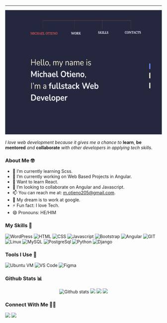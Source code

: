 <!--### Hi there 👋, I'm Michael Otieno-->
___

 [<img src="/port.png" alt="image" width="1000px" height="400px">](https://github.com/Michael-Otieno)<!--insert portfolio link-->

<!--#### Software Engineer
I can help you solve a software problem, build a product or grow an existing product.-->
_I love web development because it gives me a chance to_ **learn**, **be mentored** _and_ **collaborate** _with other developers in applying tech skills._

### About Me 🤓
* :seedling: I’m currently learning Scss.
* :telescope: I’m currently working on Web Based Projects in Angular.
* :school: Want to learn React.
* :dancers: I’m looking to collaborate on Angular and Javascript.
* :mailbox: You can reach me at: m.otieno205@gmail.com. 
* :thought_balloon: My dream is to work at google.
* ⚡ Fun fact: I love Tech.
*  😄 Pronouns: HE/HIM 

### My Skills :rocket:
![WordPress](https://img.shields.io/badge/wordpress-%4479A1.svg?style=for-the-badge&logo=wordpress&logoColor=white&color=4479A1)
![HTML](https://img.shields.io/badge/html5-%3776AB.svg?style=for-the-badge&logo=html5&logoColor=white&color=E34F26)
![CSS](https://img.shields.io/badge/css3-%1572B6.svg?style=for-the-badge&logo=css3&logoColor=white&color=1572B6)
![Javascript](https://img.shields.io/badge/javscript-%F7DF1E.svg?style=for-the-badge&logo=javascript&logoColor=black&color=F7DF1E)
![Bootstrap](https://img.shields.io/badge/bootstrap-%3776AB.svg?style=for-the-badge&logo=bootstrap&logoColor=white&color=563D7C)
![Angular](https://img.shields.io/badge/angular-%7396.svg?style=for-the-badge&logo=angular&color=FF2D20)
![GIT](https://img.shields.io/badge/git-%3776AB.svg?style=for-the-badge&logo=git&logoColor=white&color=F05032)
![Linux](https://img.shields.io/badge/linux-%FCC624.svg?style=for-the-badge&logo=linux&logoColor=black&color=FCC624)
![MySQL](https://img.shields.io/badge/mysql-%4479A1.svg?style=for-the-badge&logo=mysql&logoColor=white&color=f29221)
![PostgreSql](https://img.shields.io/badge/postresql-%3776AB.svg?style=for-the-badge&logo=postgresql&logoColor=white&color=4479A1)
![Python](https://img.shields.io/badge/python-%3776AB.svg?style=for-the-badge&logo=python&logoColor=white&color=3776AB)
![Django](https://img.shields.io/badge/django-%7396.svg?style=for-the-badge&logo=django&logoColor=white&color=0C3C26)

### Tools I Use :wrench:
![Ubuntu VM](https://img.shields.io/badge/Ubuntu%20VM-E95420.svg?style=for-the-badge&logo=ubuntu&logoColor=white)
![VS Code](https://img.shields.io/badge/VS%20Code-007ACC.svg?&style=for-the-badge&logo=visual-studio-code&logoColor=white)
![Figma](https://img.shields.io/badge/figma-%777BB4.svg?style=for-the-badge&logo=figma&logoColor=white&color=0acf83)

### Github Stats :bar_chart:
<p align="center"> 
   <img height="150em" src="https://github-readme-stats.vercel.app/api?username=Michael-Otieno&show_icons=true&theme=radical" alt="Github stats" /> 
   <img height="150em" src="https://github-readme-streak-stats.herokuapp.com/?user=Michael-Otieno&theme=radical" /> 
   <img height="200em" src="https://activity-graph.herokuapp.com/graph?username=Michael-Otieno&theme=radical" /> 
   <img height="200em" src="https://github-readme-stats.vercel.app/api/top-langs/?username=Michael-Otieno&theme=radical" /> 
</p>


### Connect With Me 🤝🤝
[<img src="https://img.shields.io/badge/michael otieno-%230077B5.svg?&style=for-the-badge&logo=linkedin&logoColor=white" />](https://www.linkedin.com/in/michael-otieno-924157217/)
[<img src = "https://img.shields.io/badge/@justDoCode-%2320A1F1.svg?&style=for-the-badge&logo=twitter&logoColor=white">](https://twitter.com/justDoCode)
<!--[<img src = "https://img.shields.io/badge/aakarshteja-%181717.svg?&style=for-the-badge&logo=facebook&logoColor=white&color=1877F2">](https://www.facebook.com/aakarsh.teja)
[<img src = "https://img.shields.io/badge/aakarshteja-%181717.svg?&style=for-the-badge&logo=instagram&logoColor=white&color=E4405F">](https://www.instagram.com/aakarshteja/)









